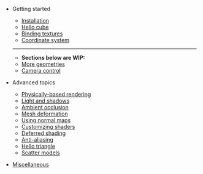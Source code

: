 - Getting started

  - [Installation](installation.md)
  - [Hello cube](hello_cube.md)
  - [Binding textures](binding_textures.md)
  - [Coordinate system](coordinate_system.md)
  ----
  - **Sections below are WIP:**
  - [More geometries](more_geometries.md)
  - [Camera control](camera_control.md)

- Advanced topics

  - [Physically-based rendering](physically_based_rendering.md)
  - [Light and shadows](light_and_shadows.md)
  - [Ambient occlusion](ambient_occlusion.md)
  - [Mesh deformation](mesh_deformation.md)
  - [Using normal maps](using_normal_maps.md)
  - [Customizing shaders](customizing_shaders.md)
  - [Deferred shading](deferred_shading.md)
  - [Anti-aliasing](anti_aliasing.md)
  - [Hello triangle](hello_triangle.md)
  - [Scatter models](scatter_models.md)

- [Miscellaneous](miscellaneous.md)